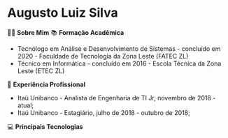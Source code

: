 # Augusto Luiz Silva

 🙋‍♂️ **Sobre Mim**
 📚 **Formação Acadêmica**
 - Tecnólogo em Análise e Desenvolvimento de Sistemas - concluído em 2020 - Faculdade de Tecnologia da Zona Leste (FATEC ZL)
 - Técnico em Informática - concluído em 2016 - Escola Técnica da Zona Leste (ETEC ZL)
 
💼 **Experiência Profissional**
- Itaú Unibanco - Analista de Engenharia de TI Jr, novembro de 2018 - atual;
- Itaú Unibanco - Estagiário, julho de 2018 - outubro de 2018;

💻 **Principais Tecnologias**
